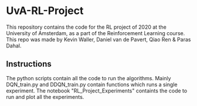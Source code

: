 # UvA-RL-Project

This repository contains the code for the RL project of 2020 at the University of Amsterdam, as a part of the Reinforcement Learning course. This repo was made by Kevin Waller, Daniel van de Pavert, Qiao Ren & Paras Dahal.

## Instructions
The python scripts contain all the code to run the algorithms. Mainly DQN_train.py and DDQN_train.py contain functions which runs a single experiment.
 The notebook "RL_Project_Experiments" containts the code to run and plot all the experiments.
